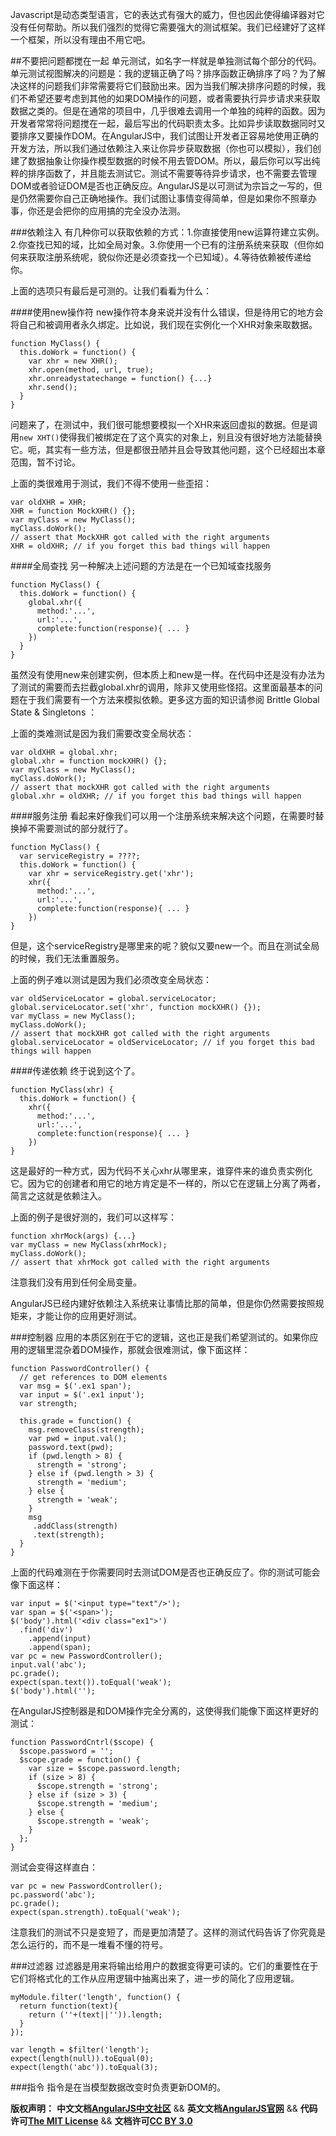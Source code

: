 Javascript是动态类型语言，它的表达式有强大的威力，但也因此使得编译器对它没有任何帮助。所以我们强烈的觉得它需要强大的测试框架。我们已经建好了这样一个框架，所以没有理由不用它吧。

##不要把问题都搅在一起
单元测试，如名字一样就是单独测试每个部分的代码。单元测试视图解决的问题是：我的逻辑正确了吗？排序函数正确排序了吗？为了解决这样的问题我们非常需要将它们鼓励出来。因为当我们解决排序问题的时候，我们不希望还要考虑到其他的如果DOM操作的问题，或者需要执行异步请求来获取数据之类的。但是在通常的项目中，几乎很难去调用一个单独的纯粹的函数。因为开发者常常将问题搅在一起，最后写出的代码职责太多。比如异步读取数据同时又要排序又要操作DOM。在AngularJS中，我们试图让开发者正容易地使用正确的开发方法，所以我们通过依赖注入来让你异步获取数据（你也可以模拟），我们创建了数据抽象让你操作模型数据的时候不用去管DOM。所以，最后你可以写出纯粹的排序函数了，并且能去测试它。测试不需要等待异步请求，也不需要去管理DOM或者验证DOM是否也正确反应。AngularJS是以可测试为宗旨之一写的，但是仍然需要你自己正确地操作。我们试图让事情变得简单，但是如果你不照章办事，你还是会把你的应用搞的完全没办法测。<!--more-->

###依赖注入
有几种你可以获取依赖的方式：1.你直接使用new运算符建立实例。2.你查找已知的域，比如全局对象。3.你使用一个已有的注册系统来获取（但你如何来获取注册系统呢，貌似你还是必须查找一个已知域）。4.等待依赖被传递给你。

上面的选项只有最后是可测的。让我们看看为什么：

####使用new操作符
new操作符本身来说并没有什么错误，但是待用它的地方会将自己和被调用者永久绑定。比如说，我们现在实例化一个XHR对象来取数据。

	function MyClass() {
	  this.doWork = function() {
	    var xhr = new XHR();
	    xhr.open(method, url, true);
	    xhr.onreadystatechange = function() {...}
	    xhr.send();
	  }
	}

问题来了，在测试中，我们很可能想要模拟一个XHR来返回虚拟的数据。但是调用`new XHT()`使得我们被绑定在了这个真实的对象上，别且没有很好地方法能替换它。呃，其实有一些方法，但是都很丑陋并且会导致其他问题，这个已经超出本章范围，暂不讨论。

上面的类很难用于测试，我们不得不使用一些歪招：

	var oldXHR = XHR;
	XHR = function MockXHR() {};
	var myClass = new MyClass();
	myClass.doWork();
	// assert that MockXHR got called with the right arguments
	XHR = oldXHR; // if you forget this bad things will happen

####全局查找
另一种解决上述问题的方法是在一个已知域查找服务

	function MyClass() {
	  this.doWork = function() {
	    global.xhr({
	      method:'...',
	      url:'...',
	      complete:function(response){ ... }
	    })
	  }
	}

虽然没有使用new来创建实例，但本质上和new是一样。在代码中还是没有办法为了测试的需要而去拦截global.xhr的调用，除非又使用些怪招。这里面最基本的问题在于我们需要有一个方法来模拟依赖。更多这方面的知识请参阅 Brittle Global State & Singletons ：

上面的类难测试是因为我们需要改变全局状态：

	var oldXHR = global.xhr;
	global.xhr = function mockXHR() {};
	var myClass = new MyClass();
	myClass.doWork();
	// assert that mockXHR got called with the right arguments
	global.xhr = oldXHR; // if you forget this bad things will happen

####服务注册
看起来好像我们可以用一个注册系统来解决这个问题，在需要时替换掉不需要测试的部分就行了。

	function MyClass() {
	  var serviceRegistry = ????;
	  this.doWork = function() {
	    var xhr = serviceRegistry.get('xhr');
	    xhr({
	      method:'...',
	      url:'...',
	      complete:function(response){ ... }
	    })
	}

但是，这个serviceRegistry是哪里来的呢？貌似又要new一个。而且在测试全局的时候，我们无法重置服务。

上面的例子难以测试是因为我们必须改变全局状态：

	var oldServiceLocator = global.serviceLocator;
	global.serviceLocator.set('xhr', function mockXHR() {});
	var myClass = new MyClass();
	myClass.doWork();
	// assert that mockXHR got called with the right arguments
	global.serviceLocator = oldServiceLocator; // if you forget this bad things will happen

####传递依赖
终于说到这个了。

	function MyClass(xhr) {
	  this.doWork = function() {
	    xhr({
	      method:'...',
	      url:'...',
	      complete:function(response){ ... }
	    })
	}

这是最好的一种方式，因为代码不关心xhr从哪里来，谁穿件来的谁负责实例化它。因为它的创建者和用它的地方肯定是不一样的，所以它在逻辑上分离了两者，简言之这就是依赖注入。

上面的例子是很好测的，我们可以这样写：

	function xhrMock(args) {...}
	var myClass = new MyClass(xhrMock);
	myClass.doWork();
	// assert that xhrMock got called with the right arguments
注意我们没有用到任何全局变量。

AngularJS已经内建好依赖注入系统来让事情比那的简单，但是你仍然需要按照规矩来，才能让你的应用更好测试。


###控制器
应用的本质区别在于它的逻辑，这也正是我们希望测试的。如果你应用的逻辑里混杂着DOM操作，那就会很难测试，像下面这样：
	
	function PasswordController() {
	  // get references to DOM elements
	  var msg = $('.ex1 span');
	  var input = $('.ex1 input');
	  var strength;
	 
	  this.grade = function() {
	    msg.removeClass(strength);
	    var pwd = input.val();
	    password.text(pwd);
	    if (pwd.length > 8) {
	      strength = 'strong';
	    } else if (pwd.length > 3) {
	      strength = 'medium';
	    } else {
	      strength = 'weak';
	    }
	    msg
	     .addClass(strength)
	     .text(strength);
	  }
	}

上面的代码难测在于你需要同时去测试DOM是否也正确反应了。你的测试可能会像下面这样：

	var input = $('<input type="text"/>');
	var span = $('<span>');
	$('body').html('<div class="ex1">')
	  .find('div')
	    .append(input)
	    .append(span);
	var pc = new PasswordController();
	input.val('abc');
	pc.grade();
	expect(span.text()).toEqual('weak');
	$('body').html('');

在AngularJS控制器是和DOM操作完全分离的，这使得我们能像下面这样更好的测试：

	function PasswordCntrl($scope) {
	  $scope.password = '';
	  $scope.grade = function() {
	    var size = $scope.password.length;
	    if (size > 8) {
	      $scope.strength = 'strong';
	    } else if (size > 3) {
	      $scope.strength = 'medium';
	    } else {
	      $scope.strength = 'weak';
	    }
	  };
	}

测试会变得这样直白：

	var pc = new PasswordController();
	pc.password('abc');
	pc.grade();
	expect(span.strength).toEqual('weak');

注意我们的测试不只是变短了，而是更加清楚了。这样的测试代码告诉了你究竟是怎么运行的，而不是一堆看不懂的符号。

###过滤器
过滤器是用来将输出给用户的数据变得更可读的。它们的重要性在于它们将格式化的工作从应用逻辑中抽离出来了，进一步的简化了应用逻辑。
	
	myModule.filter('length', function() {
	  return function(text){
	    return (''+(text||'')).length;
	  }
	});
	 
	var length = $filter('length');
	expect(length(null)).toEqual(0);
	expect(length('abc')).toEqual(3);

###指令
指令是在当模型数据改变时负责更新DOM的。


<span class="doc-copyright">**版权声明：** **中文文档[AngularJS中文社区][]** && **英文文档[AngularJS官网][]** && **代码许可[The MIT License][]** && **文档许可[CC BY 3.0][]**</span>

 [AngularJS中文社区]: http://angularjs.cn/
 [AngularJS官网]: http://angularjs.org/
 [The MIT License]: http://baike.baidu.com/view/3159946.htm
 [CC BY 3.0]: http://creativecommons.org/licenses/by/3.0/deed.zh